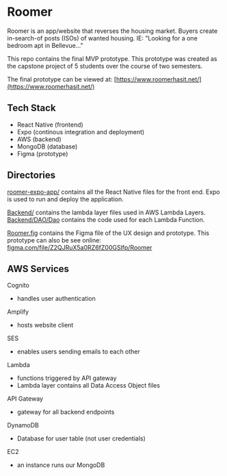# Roomer

Roomer is an app/website that reverses the housing market.  Buyers create in-search-of posts (ISOs) of wanted housing.  IE: "Looking for a one bedroom apt in Bellevue..."

This repo contains the final MVP prototype.  This prototype was created as the capstone project of 5 students over the course of two semesters.

The final prototype can be viewed at: [https://www.roomerhasit.net/](https://www.roomerhasit.net/)

## Tech Stack
 - React Native (frontend)
 - Expo (continous integration and deployment)
 - AWS (backend)
 - MongoDB (database)
 - Figma (prototype)

## Directories

[roomer-expo-app/](roomer-expo-app/) contains all the React Native files for the front end. Expo is used to run and deploy the application.

[Backend/](Backend/) contains the lambda layer files used in AWS Lambda Layers. [Backend/DAO/Dao](Backend/DAO/Dao) contains the code used for each Lambda Function.

[Roomer.fig](Roomer.fig) contains the Figma file of the UX design and prototype.  This prototype can also be see online: [figma.com/file/Z2QJRuX5a0RZ6fZ00GSlfp/Roomer](https://www.figma.com/file/Z2QJRuX5a0RZ6fZ00GSlfp/Roomer)

## AWS Services

Cognito
 - handles user authentication

Amplify
 - hosts website client

SES
 - enables users sending emails to each other

Lambda
 - functions triggered by API gateway
 - Lambda layer contains all Data Access Object files

API Gateway
 - gateway for all backend endpoints

DynamoDB
 - Database for user table (not user credentials)

EC2
 - an instance runs our MongoDB
